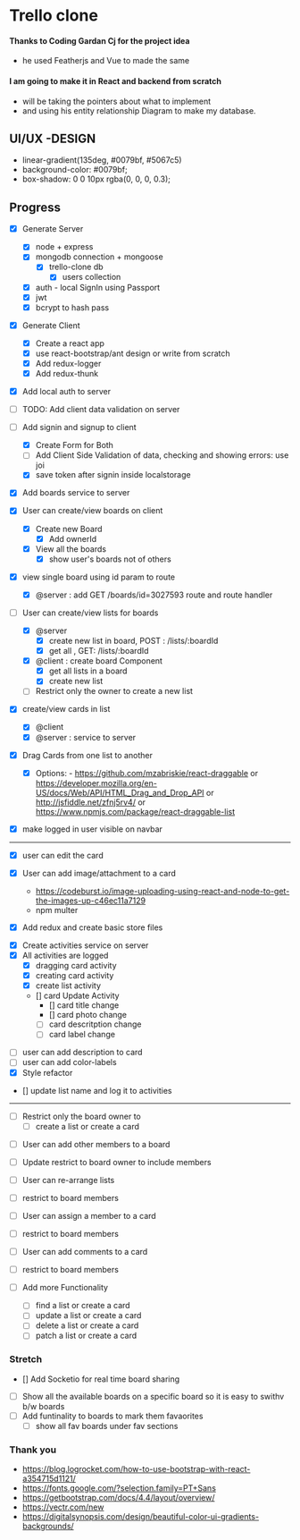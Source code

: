 # Trello clone

#### Thanks to Coding Gardan Cj for the project idea

- he used Featherjs and Vue to made the same

#### I am going to make it in React and backend from scratch

- will be taking the pointers about what to implement
- and using his entity relationship Diagram to make my database.

## UI/UX -DESIGN

- linear-gradient(135deg, #0079bf, #5067c5)
- background-color: #0079bf;
- box-shadow: 0 0 10px rgba(0, 0, 0, 0.3);

## Progress

- [x] Generate Server
  - [x] node + express
  - [x] mongodb connection + mongoose
    - [x] trello-clone db
      - [x] users collection
  - [x] auth - local SignIn using Passport
  - [x] jwt
  - [x] bcrypt to hash pass
- [x] Generate Client

  - [x] Create a react app
  - [x] use react-bootstrap/ant design or write from scratch
  - [x] Add redux-logger
  - [x] Add redux-thunk

- [x] Add local auth to server
- [ ] TODO: Add client data validation on server
- [ ] Add signin and signup to client
  - [x] Create Form for Both
  - [ ] Add Client Side Validation of data, checking and showing errors: use joi
  - [x] save token after signin inside localstorage
- [x] Add boards service to server
- [x] User can create/view boards on client
  - [x] Create new Board
    - [x] Add ownerId
  - [x] View all the boards
    - [x] show user's boards not of others
- [x] view single board using id param to route
  - [x] @server : add GET /boards/id=3027593 route and route handler
- [ ] User can create/view lists for boards
  - [x] @server
    - [x] create new list in board, POST : /lists/:boardId
    - [x] get all , GET: /lists/:boardId
  - [x] @client : create board Component
    - [x] get all lists in a board
    - [x] create new list
  - [ ] Restrict only the owner to create a new list
- [x] create/view cards in list
  - [x] @client
  - [x] @server : service to server
- [x] Drag Cards from one list to another
  - [x] Options: - https://github.com/mzabriskie/react-draggable or
        https://developer.mozilla.org/en-US/docs/Web/API/HTML_Drag_and_Drop_API or
        http://jsfiddle.net/zfnj5rv4/ or https://www.npmjs.com/package/react-draggable-list
- [x] make logged in user visible on navbar

---

- [x] user can edit the card
- [x] User can add image/attachment to a card

  - https://codeburst.io/image-uploading-using-react-and-node-to-get-the-images-up-c46ec11a7129
  - npm multer

- [x] Add redux and create basic store files

* [x] Create activities service on server
* [x] All activities are logged
  - [x] dragging card activity
  - [x] creating card activity
  - [x] create list activity
  - [] card Update Activity
    - [] card title change
    - [] card photo change
    - [ ] card descritption change
    - [ ] card label change

- [ ] user can add description to card
- [ ] user can add color-labels
- [x] Style refactor
- [] update list name and log it to activities

---

- [ ] Restrict only the board owner to
  - [ ] create a list or create a card

* [ ] User can add other members to a board
* [ ] Update restrict to board owner to include members

* [ ] User can re-arrange lists
* [ ] restrict to board members
* [ ] User can assign a member to a card
* [ ] restrict to board members

* [ ] User can add comments to a card
* [ ] restrict to board members
* [ ] Add more Functionality
  - [ ] find a list or create a card
  - [ ] update a list or create a card
  - [ ] delete a list or create a card
  - [ ] patch a list or create a card

### Stretch

- [] Add Socketio for real time board sharing
- [ ] Show all the available boards on a specific board so it is easy to swithv b/w boards
- [ ] Add funtinality to boards to mark them favaorites
  - [ ] show all fav boards under fav sections

### Thank you

- https://blog.logrocket.com/how-to-use-bootstrap-with-react-a354715d1121/
- https://fonts.google.com/?selection.family=PT+Sans
- https://getbootstrap.com/docs/4.4/layout/overview/
- https://vectr.com/new
- https://digitalsynopsis.com/design/beautiful-color-ui-gradients-backgrounds/
